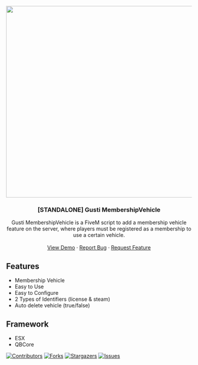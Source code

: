 <p align="center">
  <a href="https://github.com/Gustiagung19/gusti-membershipvehicle" target="_blank">
    <img src="https://forum.cfx.re/uploads/default/original/4X/c/b/c/cbcab108441e337e8a04a184a11d4a2b8905c973.png" alt="Logo" width="1200" height="520">
  </a>
</p>
<h3 align="center">[STANDALONE] Gusti MembershipVehicle</h3>
<p align="center">
  Gusti MembershipVehicle is a FiveM script to add a membership vehicle feature on the server, where players must be registered as a membership to use a certain vehicle.
  <br />
  <br />
  <a href="https://youtu.be/VXFykuqWYrY">View Demo</a>
  ·
  <a href="https://github.com/Gustiagung19/gusti-membershipvehicle/issues">Report Bug</a>
  ·
  <a href="https://github.com/Gustiagung19/gusti-membershipvehicle/issues">Request Feature</a>
</p>

## Features

- Membership Vehicle
- Easy to Use
- Easy to Configure
- 2 Types of Identifiers (license & steam)
- Auto delete vehicle (true/false)

## Framework
- ESX
- QBCore

[![Contributors][contributors-shield]][contributors-url]
[![Forks][forks-shield]][forks-url]
[![Stargazers][stars-shield]][stars-url]
[![Issues][issues-shield]][issues-url]

[contributors-shield]: https://img.shields.io/github/contributors/Gustiagung19/gusti-membershipvehicle.svg?style=for-the-badge
[contributors-url]: https://github.com/Gustiagung19/gusti-membershipvehicle/graphs/contributors
[forks-shield]: https://img.shields.io/github/forks/Gustiagung19/gusti-membershipvehicle.svg?style=for-the-badge
[forks-url]: https://github.com/Gustiagung19/gusti-membershipvehicle/network/members
[stars-shield]: https://img.shields.io/github/stars/Gustiagung19/gusti-membershipvehicle.svg?style=for-the-badge
[stars-url]: https://github.com/Gustiagung19/gusti-membershipvehicle/stargazers
[issues-shield]: https://img.shields.io/github/issues/Gustiagung19/gusti-membershipvehicle.svg?style=for-the-badge
[issues-url]: https://github.com/Gustiagung19/gusti-membershipvehicle/issues
